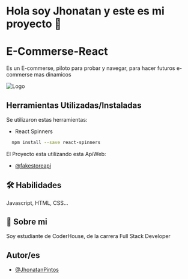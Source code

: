 
# Hola soy Jhonatan y este es mi proyecto 👋


# E-Commerse-React

Es un E-commerse, piloto para probar y navegar, para hacer futuros e-commerse mas dinamicos

![Logo](https://i.pinimg.com/originals/ab/ca/4c/abca4c51c7e166b2980105b5e98b7ac2.jpg)


## Herramientas Utilizadas/Instaladas

Se utilizaron estas herramientas:

- React Spinners
```bash
  npm install --save react-spinners
```
El Proyecto esta utilizando esta ApiWeb:

- [@fakestoreapi](https://fakestoreapi.com/)



## 🛠 Habilidades
Javascript, HTML, CSS...


## 🚀 Sobre mi
Soy estudiante de CoderHouse, de la carrera Full Stack Developer
## Autor/es

- [@JhonatanPintos](https://github.com/JhonatanPintos)

